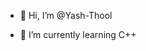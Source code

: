 - 👋 Hi, I’m @Yash-Thool
<!----  👀 I’m interested in ...--->
- 🌱 I’m currently learning C++
<!--- 💞️ I’m looking to collaborate on ...
- 📫 How to reach me ... --->

<!---
Yash-Thool/Yash-Thool is a ✨ special ✨ repository because its `README.md` (this file) appears on your GitHub profile.
You can click the Preview link to take a look at your changes.
--->
